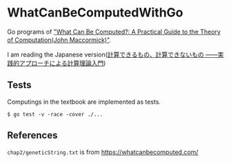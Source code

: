 # WhatCanBeComputedWithGo
Go programs of ["What Can Be Computed?: A Practical Guide to the Theory of Computation(John Maccormick)"](https://press.princeton.edu/books/hardcover/9780691170664/what-can-be-computeda).　　

I am reading the Japanese version([計算できるもの、計算できないもの
――実践的アプローチによる計算理論入門](https://www.oreilly.co.jp/books/9784873119335/))

## Tests
Computings in the textbook are implemented as tests.
```
$ go test -v -race -cover ./...
```

## References
`chap2/geneticString.txt` is from https://whatcanbecomputed.com/
